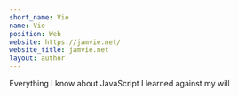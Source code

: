 ```yaml
---
short_name: Vie
name: Vie
position: Web
website: https://jamvie.net/
website_title: jamvie.net
layout: author
---
```

Everything I know about JavaScript I learned against my will
